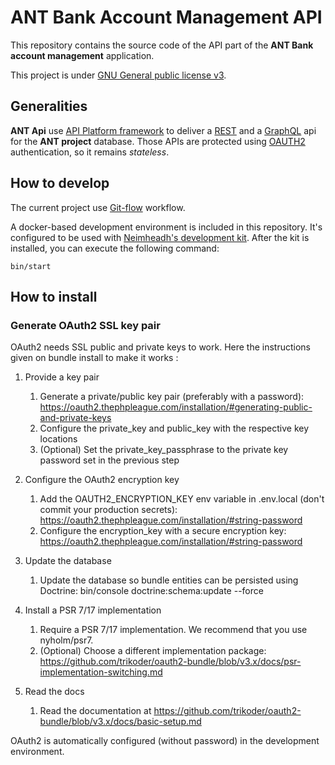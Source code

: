 ANT Bank Account Management API
===============================

This repository contains the source code of the API part of the **ANT Bank
account management** application.

This project is under [GNU General public license v3](https://www.gnu.org/licenses/licenses.fr.html).

Generalities
------------

**ANT Api** use [API Platform framework](https://api-platform.com/) to deliver
a [REST](https://www.ics.uci.edu/~fielding/pubs/dissertation/top.htm) and
a [GraphQL](https://graphql.org/) api for the **ANT project** database. Those 
APIs are protected using [OAUTH2](https://oauth.net/2/) authentication, so it
remains *stateless*.

How to develop
--------------

The current project use [Git-flow](https://danielkummer.github.io/git-flow-cheatsheet/index.html)
workflow.

A docker-based development environment is included in this repository. It's
configured to be used with [Neimheadh's development kit](https://github.com/neimheadh/development-kit).
After the kit is installed, you can execute the following command:

```shell
bin/start
```

How to install
--------------

### Generate OAuth2 SSL key pair

OAuth2 needs SSL public and private keys to work. Here the instructions given on bundle install to make it works :

1. Provide a key pair
    1. Generate a private/public key pair (preferably with a password): https://oauth2.thephpleague.com/installation/#generating-public-and-private-keys
    2. Configure the private_key and public_key with the respective key locations
    3. (Optional) Set the private_key_passphrase to the private key password set in the previous step

2. Configure the OAuth2 encryption key
    1. Add the OAUTH2_ENCRYPTION_KEY env variable in .env.local (don't commit your production secrets): https://oauth2.thephpleague.com/installation/#string-password
    2. Configure the encryption_key with a secure encryption key: https://oauth2.thephpleague.com/installation/#string-password

3. Update the database
    1. Update the database so bundle entities can be persisted using Doctrine: bin/console doctrine:schema:update --force

4. Install a PSR 7/17 implementation
    1. Require a PSR 7/17 implementation. We recommend that you use nyholm/psr7.
    2. (Optional) Choose a different implementation package: https://github.com/trikoder/oauth2-bundle/blob/v3.x/docs/psr-implementation-switching.md

5. Read the docs
    1. Read the documentation at https://github.com/trikoder/oauth2-bundle/blob/v3.x/docs/basic-setup.md
    
OAuth2 is automatically configured (without password) in the development environment.